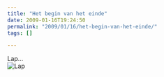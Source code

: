 ```yaml
---
title: "Het begin van het einde"
date: 2009-01-16T19:24:50
permalink: "2009/01/16/het-begin-van-het-einde/"
tags: []

---
```

Lap…  
![Lap](@images/posts/2009/01/3201241241_6c4c493b1a_b.jpg)
